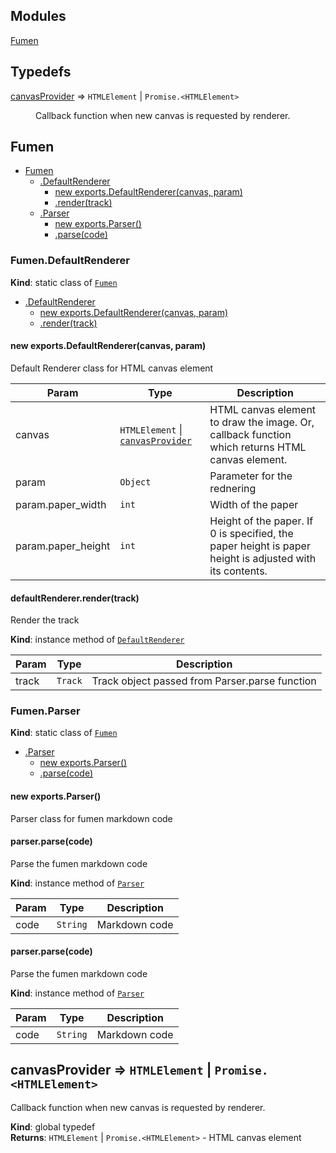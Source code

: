 ## Modules

<dl>
<dt><a href="#module_Fumen">Fumen</a></dt>
<dd></dd>
</dl>

## Typedefs

<dl>
<dt><a href="#canvasProvider">canvasProvider</a> ⇒ <code>HTMLElement</code> | <code>Promise.&lt;HTMLElement&gt;</code></dt>
<dd><p>Callback function when new canvas is requested by renderer.</p>
</dd>
</dl>

<a name="module_Fumen"></a>

## Fumen

* [Fumen](#module_Fumen)
    * [.DefaultRenderer](#module_Fumen.DefaultRenderer)
        * [new exports.DefaultRenderer(canvas, param)](#new_module_Fumen.DefaultRenderer_new)
        * [.render(track)](#module_Fumen.DefaultRenderer+render)
    * [.Parser](#module_Fumen.Parser)
        * [new exports.Parser()](#new_module_Fumen.Parser_new)
        * [.parse(code)](#module_Fumen.Parser+parse)

<a name="module_Fumen.DefaultRenderer"></a>

### Fumen.DefaultRenderer
**Kind**: static class of [<code>Fumen</code>](#module_Fumen)  

* [.DefaultRenderer](#module_Fumen.DefaultRenderer)
    * [new exports.DefaultRenderer(canvas, param)](#new_module_Fumen.DefaultRenderer_new)
    * [.render(track)](#module_Fumen.DefaultRenderer+render)

<a name="new_module_Fumen.DefaultRenderer_new"></a>

#### new exports.DefaultRenderer(canvas, param)
Default Renderer class for HTML canvas element


| Param | Type | Description |
| --- | --- | --- |
| canvas | <code>HTMLElement</code> \| [<code>canvasProvider</code>](#canvasProvider) | HTML canvas element to draw the image. Or, callback function which returns HTML canvas element. |
| param | <code>Object</code> | Parameter for the rednering |
| param.paper_width | <code>int</code> | Width of the paper |
| param.paper_height | <code>int</code> | Height of the paper. If 0 is specified, the paper height is paper height is adjusted with its contents. |

<a name="module_Fumen.DefaultRenderer+render"></a>

#### defaultRenderer.render(track)
Render the track

**Kind**: instance method of [<code>DefaultRenderer</code>](#module_Fumen.DefaultRenderer)  

| Param | Type | Description |
| --- | --- | --- |
| track | <code>Track</code> | Track object passed from Parser.parse function |

<a name="module_Fumen.Parser"></a>

### Fumen.Parser
**Kind**: static class of [<code>Fumen</code>](#module_Fumen)  

* [.Parser](#module_Fumen.Parser)
    * [new exports.Parser()](#new_module_Fumen.Parser_new)
    * [.parse(code)](#module_Fumen.Parser+parse)

<a name="new_module_Fumen.Parser_new"></a>

#### new exports.Parser()
Parser class for fumen markdown code

<a name="module_Fumen.Parser+parse"></a>

#### parser.parse(code)
Parse the fumen markdown code

**Kind**: instance method of [<code>Parser</code>](#module_Fumen.Parser)  

| Param | Type | Description |
| --- | --- | --- |
| code | <code>String</code> | Markdown code |

<a name="module_Fumen"></a>

<a name="module_Fumen.Parser+parse"></a>

#### parser.parse(code)
Parse the fumen markdown code

**Kind**: instance method of [<code>Parser</code>](#module_Fumen.Parser)  

| Param | Type | Description |
| --- | --- | --- |
| code | <code>String</code> | Markdown code |

<a name="canvasProvider"></a>

## canvasProvider ⇒ <code>HTMLElement</code> \| <code>Promise.&lt;HTMLElement&gt;</code>
Callback function when new canvas is requested by renderer.

**Kind**: global typedef  
**Returns**: <code>HTMLElement</code> \| <code>Promise.&lt;HTMLElement&gt;</code> - HTML canvas element  
